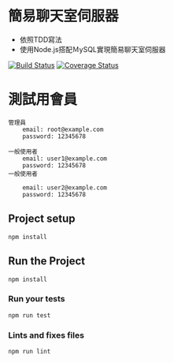# 簡易聊天室伺服器

- 依照TDD寫法
- 使用Node.js搭配ＭySQL實現簡易聊天室伺服器

[![Build Status](https://travis-ci.org/libterty/alz-chatroom-BE.svg?branch=dev)](https://travis-ci.org/libterty/alz-chatroom-BE)
[![Coverage Status](https://coveralls.io/repos/github/libterty/alz-chatroom-BE/badge.svg?branch=master)](https://coveralls.io/github/libterty/alz-chatroom-BE?branch=master)

# 測試用會員
```
管理員
    email: root@example.com
    password: 12345678

一般使用者
    email: user1@example.com
    password: 12345678
一般使用者

    email: user2@example.com
    password: 12345678
```

## Project setup
```
npm install
```

## Run the Project
```
npm install
```

### Run your tests
```
npm run test
```

### Lints and fixes files
```
npm run lint
```